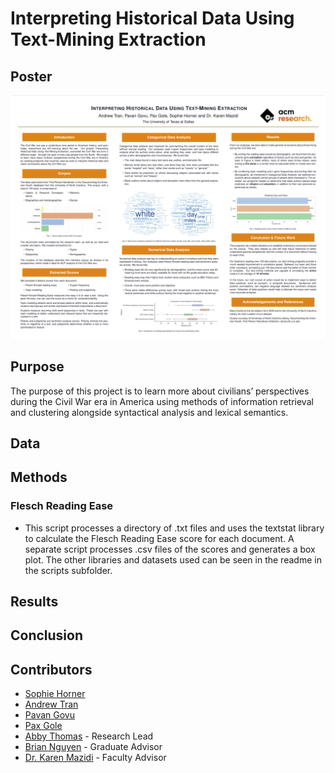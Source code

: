 # Interpreting Historical Data Using Text-Mining Extraction

## Poster
![poster.png](./poster.png)
## Purpose
The purpose of this project is to learn more about civilians’ perspectives during the Civil War era in America using methods of information retrieval and clustering alongside syntactical analysis and lexical semantics.

## Data



## Methods

### Flesch Reading Ease
- This script processes a directory of .txt files and uses the textstat library to calculate the Flesch Reading Ease score for each document. A separate script processes .csv files of the scores and generates a box plot. The other libraries and datasets used can be seen in the readme in the scripts subfolder.

## Results

## Conclusion

## Contributors

- [Sophie Horner](https://github.com/hornersc)
- [Andrew Tran](https://github.com/nartmobile)
- [Pavan Govu](https://github.com/pavangovu)
- [Pax Gole](https://github.com/paxgole)
- [Abby Thomas](https://github.com/thomasabigail) - Research Lead
- [Brian Nguyen](https://github.com/briannoogin) - Graduate Advisor
- [Dr. Karen Mazidi](https://github.com/kjmazidi) - Faculty Advisor
